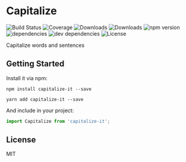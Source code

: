 # Capitalize

![Build Status](https://img.shields.io/travis/SaraVieira/capitalize-it.svg)
![Coverage](https://img.shields.io/coveralls/SaraVieira/capitalize-it.svg)
![Downloads](https://img.shields.io/npm/dm/capitalize-it.svg)
![Downloads](https://img.shields.io/npm/dt/capitalize-it.svg)
![npm version](https://img.shields.io/npm/v/capitalize-it.svg)
![dependencies](https://img.shields.io/david/SaraVieira/capitalize-it.svg)
![dev dependencies](https://img.shields.io/david/dev/SaraVieira/capitalize-it.svg)
![License](https://img.shields.io/npm/l/Capitalize.svg)

Capitalize words and sentences

## Getting Started

Install it via npm:

```shell
npm install capitalize-it --save
```


```yarn
yarn add capitalize-it --save
```

And include in your project:

```javascript
import Capitalize from 'capitalize-it';
```

## License

MIT
